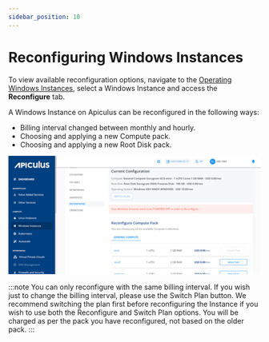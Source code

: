 ```yaml
---
sidebar_position: 10
---
```

# Reconfiguring Windows Instances

To view available reconfiguration options, navigate to the [Operating Windows Instances](AboutWindowsInstances), select a Windows Instance and access the **Reconfigure** tab.

A Windows Instance on Apiculus can be reconfigured in the following ways:

- Billing interval changed between monthly and hourly.
- Choosing and applying a new Compute pack.
- Choosing and applying a new Root Disk pack.

![Reconfiguring Windows Instances](img/Reconfiguring.png)

:::note
You can only reconfigure with the same billing interval. If you wish just to change the billing interval, please use the Switch Plan button. We recommend switching the plan first before reconfiguring the Instance if you wish to use both the Reconfigure and Switch Plan options. You will be charged as per the pack you have reconfigured, not based on the older pack.
:::




